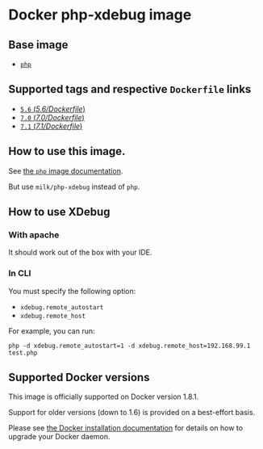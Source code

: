 # Docker php-xdebug image

## Base image

* [`php`](https://hub.docker.com/_/php/)

## Supported tags and respective `Dockerfile` links

* [`5.6` (*5.6/Dockerfile*)](https://github.com/MiLk/docker-php-xdebug/blob/master/5.6/Dockerfile)
* [`7.0` (*7.0/Dockerfile*)](https://github.com/MiLk/docker-php-xdebug/blob/master/7.0/Dockerfile)
* [`7.1` (*7.1/Dockerfile*)](https://github.com/MiLk/docker-php-xdebug/blob/master/7.1/Dockerfile)

## How to use this image.

See [the `php` image documentation](https://hub.docker.com/_/php/).

But use `milk/php-xdebug` instead of `php`.

## How to use XDebug

### With apache

It should work out of the box with your IDE.

### In CLI

You must specify the following option:
* `xdebug.remote_autostart`
* `xdebug.remote_host`

For example, you can run:
```
php -d xdebug.remote_autostart=1 -d xdebug.remote_host=192.168.99.1 test.php
```

## Supported Docker versions

This image is officially supported on Docker version 1.8.1.

Support for older versions (down to 1.6) is provided on a best-effort basis.

Please see [the Docker installation documentation](https://docs.docker.com/installation/) for details on how to upgrade your Docker daemon.

